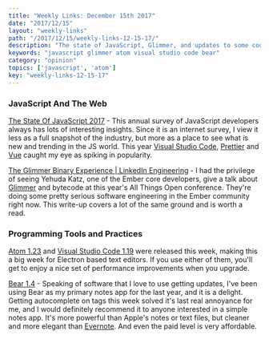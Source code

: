 ```yaml
---
title: "Weekly Links: December 15th 2017"
date: "2017/12/15"
layout: "weekly-links"
path: "/2017/12/15/weekly-links-12-15-17/"
description: "The state of JavaScript, Glimmer, and updates to some cool software"
keywords: "javascript glimmer atom visual studio code bear"
category: "opinion"
topics: ['javascript', 'atom']
key: "weekly-links-12-15-17"
---
```


### JavaScript And The Web

[The State Of JavaScript 2017](https://stateofjs.com/) - This annual survey of JavaScript developers always has lots of interesting insights.  Since it is an internet survey, I view it less as a full snapshot of the industry, but more as a place to see what is new and trending in the JS world.  This year [Visual Studio Code](https://code.visualstudio.com/), [Prettier](https://prettier.io/) and [Vue](https://vuejs.org/) caught my eye as spiking in popularity.

[The Glimmer Binary Experience | LinkedIn Engineering](https://engineering.linkedin.com/blog/2017/12/the-glimmer-binary-experience) - I had the privilege of seeing Yehuda Katz, one of the Ember core developers, give a talk about [Glimmer](https://glimmerjs.com/) and bytecode at this year's All Things Open conference.  They're doing some pretty serious software engineering in the Ember community right now.  This write-up covers a lot of the same ground and is worth a read.

### Programming Tools and Practices

[Atom 1.23](http://blog.atom.io/2017/12/12/atom-1-23.html) and [Visual Studio Code 1.19](https://code.visualstudio.com/updates/v1_19) were released this week, making this a big week for Electron based text editors.  If you use either of them, you'll get to enjoy a nice set of performance improvements when you upgrade.

[Bear 1.4](https://blog.bear-writer.com/bear-1-4-the-tags-edition-298d6fdc55dd) - Speaking of software that I love to use getting updates, I've been using Bear as my primary notes app for the last year, and it is a delight.  Getting autocomplete on tags this week solved it's last real annoyance for me, and I would definitely recommend it to anyone interested in a simple notes app.  It's more powerful than Apple's notes or text files, but cleaner and more elegant than [Evernote](https://evernote.com/).  And even the paid level is very affordable.
